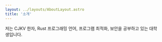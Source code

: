 ```yaml
---
layout: ../layouts/AboutLayout.astro
title: '소개'
---
```


저는 CJKV 한자, Rust 프로그래밍 언어, 프로그램 최적화, 보안을 공부하고 있는 대학생입니다.
